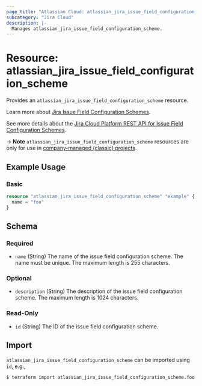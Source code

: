 ```yaml
---
page_title: "Atlassian Cloud: atlassian_jira_issue_field_configuration_scheme"
subcategory: "Jira Cloud"
description: |-
  Manages atlassian_jira_issue_field_configuration_scheme.
---
```


# Resource: atlassian_jira_issue_field_configuration_scheme

Provides an `atlassian_jira_issue_field_configuration_scheme` resource.

Learn more about [Jira Issue Field Configuration Schemes](https://support.atlassian.com/jira-cloud-administration/docs/what-are-issue-field-configuration-schemes/).

See more details about the [Jira Cloud Platform REST API for Issue Field Configuration Schemes](https://developer.atlassian.com/cloud/jira/platform/rest/v3/api-group-issue-field-configurations/#api-rest-api-3-fieldconfigurationscheme-post).

-> **Note** `atlassian_jira_issue_field_configuration_scheme` resources are only for use in [company-managed (classic) projects](https://support.atlassian.com/jira-software-cloud/docs/what-are-team-managed-and-company-managed-projects/).

## Example Usage

### Basic

```terraform
resource "atlassian_jira_issue_field_configuration_scheme" "example" {
  name = "foo"
}
```

<!-- schema generated by tfplugindocs -->
## Schema

### Required

- `name` (String) The name of the issue field configuration scheme. The name must be unique. The maximum length is 255 characters.

### Optional

- `description` (String) The description of the issue field configuration scheme. The maximum length is 1024 characters.

### Read-Only

- `id` (String) The ID of the issue field configuration scheme.

## Import

`atlassian_jira_issue_field_configuration_scheme` can be imported using `id`, e.g.,

```sh
$ terraform import atlassian_jira_issue_field_configuration_scheme.foo 1234567890
```
